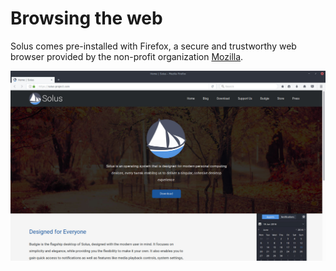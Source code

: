 # Browsing the web

Solus comes pre-installed with Firefox, a secure and trustworthy web browser provided by the non-profit organization [Mozilla](https://www.mozilla.org/en-US/).

![Firefox image](images/firefox.jpg)